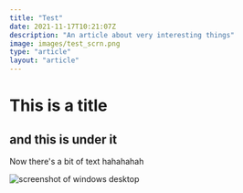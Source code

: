```yaml
---
title: "Test"
date: 2021-11-17T10:21:07Z
description: "An article about very interesting things"
image: images/test_scrn.png
type: "article"
layout: "article"
---
```


# This is a title
## and this is under it

Now there's a bit of text hahahahah

![screenshot of windows desktop](/images/test_scrn.png)
